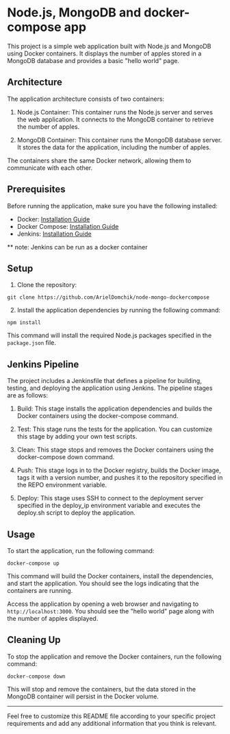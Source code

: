 
# Node.js, MongoDB and docker-compose app

This project is a simple web application built with Node.js and MongoDB using Docker containers. It displays the number of apples stored in a MongoDB database and provides a basic "hello world" page.

## Architecture

The application architecture consists of two containers:

1.  Node.js Container: This container runs the Node.js server and serves the web application. It connects to the MongoDB container to retrieve the number of apples.
    
2.  MongoDB Container: This container runs the MongoDB database server. It stores the data for the application, including the number of apples.
    

The containers share the same Docker network, allowing them to communicate with each other.

## Prerequisites

Before running the application, make sure you have the following installed:

-   Docker: [Installation Guide](https://docs.docker.com/get-docker/)
-   Docker Compose: [Installation Guide](https://docs.docker.com/compose/install/)
-   Jenkins: [Installation Guide](https://www.jenkins.io/doc/book/installing/linux/)


** note: Jenkins can be run as a docker container

## Setup

1.  Clone the repository:

`git clone https://github.com/ArielDomchik/node-mongo-dockercompose` 

2.  Install the application dependencies by running the following command:

`npm install` 

This command will install the required Node.js packages specified in the `package.json` file.

## Jenkins Pipeline

The project includes a Jenkinsfile that defines a pipeline for building, testing, and deploying the application using Jenkins. The pipeline stages are as follows:

1.  Build: This stage installs the application dependencies and builds the Docker containers using the docker-compose command.

2.  Test: This stage runs the tests for the application. You can customize this stage by adding your own test scripts.

3.  Clean: This stage stops and removes the Docker containers using the docker-compose down command.

4.  Push: This stage logs in to the Docker registry, builds the Docker image, tags it with a version number, and pushes it to the repository specified in the REPO environment variable.

5.  Deploy: This stage uses SSH to connect to the deployment server specified in the deploy_ip environment variable and executes the deploy.sh script to deploy the application. 


## Usage

To start the application, run the following command:

`docker-compose up` 

This command will build the Docker containers, install the dependencies, and start the application. You should see the logs indicating that the containers are running.

Access the application by opening a web browser and navigating to `http://localhost:3000`. You should see the "hello world" page along with the number of apples displayed.

## Cleaning Up

To stop the application and remove the Docker containers, run the following command:

`docker-compose down` 

This will stop and remove the containers, but the data stored in the MongoDB container will persist in the Docker volume.

----------

Feel free to customize this README file according to your specific project requirements and add any additional information that you think is relevant.

